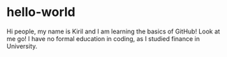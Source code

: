 # hello-world
Hi people, my name is Kiril and I am learning the basics of GitHub! Look at me go! I have no formal education in coding, as I studied finance in University.
